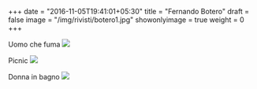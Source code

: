+++
date = "2016-11-05T19:41:01+05:30"
title = "Fernando Botero"
draft = false
image = "/img/rivisti/botero1.jpg"
showonlyimage = true
weight = 0
+++

<!--more-->
Uomo che fuma
![](/img/rivisti/botero1.jpg)

Picnic
![](/img/rivisti/botero2.jpg)

Donna in bagno
![](/img/rivisti/botero3.jpg)
